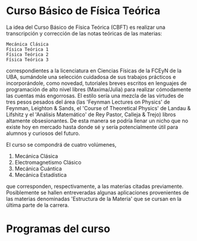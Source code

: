 # Curso Básico de Física Teórica

La idea del Curso Básico de Física Teórica (CBFT) es realizar una transcripción y 
corrección de las notas teóricas de las materias:

    Mecánica Clásica
    Física Teórica 1
    Física Teórica 2
    Física Teórica 3
       
correspondientes a la licenciatura en Ciencias Físicas de la FCEyN de la UBA,
sumándole una selección cuidadosa de sus trabajos prácticos e incorporándole, como
novedad, tutoriales breves escritos en lenguajes de programación de alto nivel libres
(Maxima/Julia) para realizar cómodamente las cuentas más engorrosas. 
El estilo sería una mezcla de las virtudes de tres pesos pesados del área
(las 'Feynman Lectures on Physics' de Feynman, Leighton & Sands, el 'Course of 
Theoretical Physics' de Landau & Lifshitz y el 'Análisis Matemático' de Rey Pastor, 
Calleja & Trejo) libros altamente obsesionantes. 
De esta manera se podría llenar un nicho que no existe hoy en mercado hasta donde sé
y sería potencialmente útil para alumnos y curiosos del futuro.

El curso se compondrá de cuatro volúmenes,

  1. Mecánica Clásica
  2. Electromagnetismo Clásico
  3. Mecánica Cuántica
  4. Mecánica Estadística
 
que corresponden, respectivamente, a las materias citadas previamente. Posiblemente se
hallen entreveradas algunas aplicaciones provenientes de las materias denominadas
'Estructura de la Materia' que se cursan en la última parte de la carrera.

# Programas del curso

